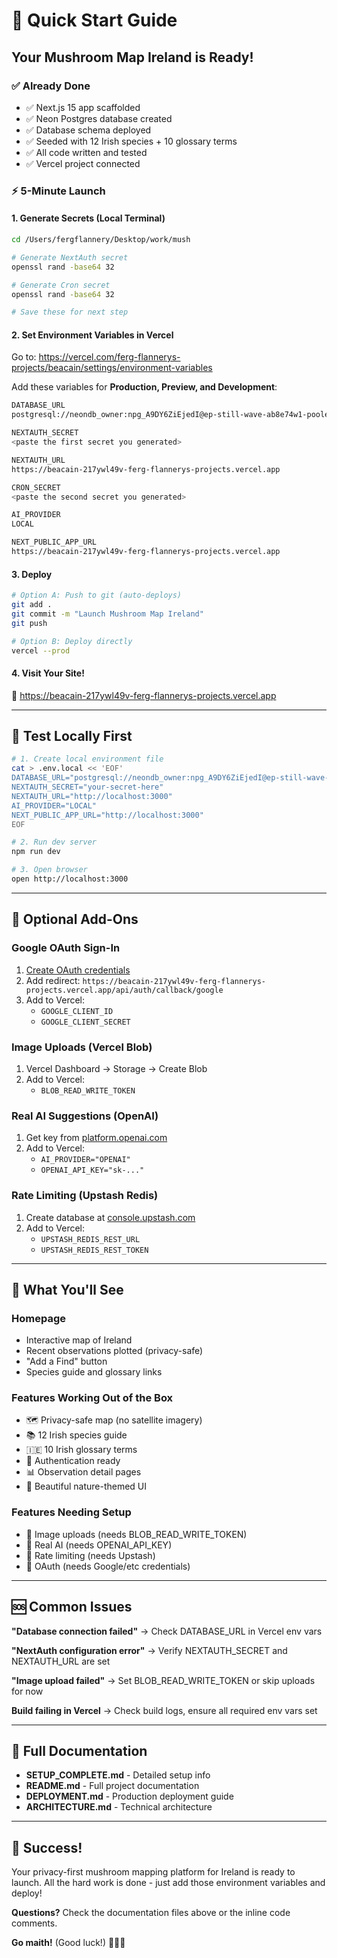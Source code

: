 # 🚀 Quick Start Guide

## Your Mushroom Map Ireland is Ready!

### ✅ Already Done
- ✅ Next.js 15 app scaffolded
- ✅ Neon Postgres database created
- ✅ Database schema deployed
- ✅ Seeded with 12 Irish species + 10 glossary terms
- ✅ All code written and tested
- ✅ Vercel project connected

### ⚡ 5-Minute Launch

#### 1. Generate Secrets (Local Terminal)
```bash
cd /Users/fergflannery/Desktop/work/mush

# Generate NextAuth secret
openssl rand -base64 32

# Generate Cron secret
openssl rand -base64 32

# Save these for next step
```

#### 2. Set Environment Variables in Vercel

Go to: https://vercel.com/ferg-flannerys-projects/beacain/settings/environment-variables

Add these variables for **Production, Preview, and Development**:

```bash
DATABASE_URL
postgresql://neondb_owner:npg_A9DY6ZiEjedI@ep-still-wave-ab8e74w1-pooler.eu-west-2.aws.neon.tech/neondb?channel_binding=require&sslmode=require

NEXTAUTH_SECRET
<paste the first secret you generated>

NEXTAUTH_URL
https://beacain-217ywl49v-ferg-flannerys-projects.vercel.app

CRON_SECRET
<paste the second secret you generated>

AI_PROVIDER
LOCAL

NEXT_PUBLIC_APP_URL
https://beacain-217ywl49v-ferg-flannerys-projects.vercel.app
```

#### 3. Deploy
```bash
# Option A: Push to git (auto-deploys)
git add .
git commit -m "Launch Mushroom Map Ireland"
git push

# Option B: Deploy directly
vercel --prod
```

#### 4. Visit Your Site!
🎉 https://beacain-217ywl49v-ferg-flannerys-projects.vercel.app

---

## 🧪 Test Locally First

```bash
# 1. Create local environment file
cat > .env.local << 'EOF'
DATABASE_URL="postgresql://neondb_owner:npg_A9DY6ZiEjedI@ep-still-wave-ab8e74w1-pooler.eu-west-2.aws.neon.tech/neondb?channel_binding=require&sslmode=require"
NEXTAUTH_SECRET="your-secret-here"
NEXTAUTH_URL="http://localhost:3000"
AI_PROVIDER="LOCAL"
NEXT_PUBLIC_APP_URL="http://localhost:3000"
EOF

# 2. Run dev server
npm run dev

# 3. Open browser
open http://localhost:3000
```

---

## 🔌 Optional Add-Ons

### Google OAuth Sign-In
1. [Create OAuth credentials](https://console.cloud.google.com)
2. Add redirect: `https://beacain-217ywl49v-ferg-flannerys-projects.vercel.app/api/auth/callback/google`
3. Add to Vercel:
   - `GOOGLE_CLIENT_ID`
   - `GOOGLE_CLIENT_SECRET`

### Image Uploads (Vercel Blob)
1. Vercel Dashboard → Storage → Create Blob
2. Add to Vercel:
   - `BLOB_READ_WRITE_TOKEN`

### Real AI Suggestions (OpenAI)
1. Get key from [platform.openai.com](https://platform.openai.com)
2. Add to Vercel:
   - `AI_PROVIDER="OPENAI"`
   - `OPENAI_API_KEY="sk-..."`

### Rate Limiting (Upstash Redis)
1. Create database at [console.upstash.com](https://console.upstash.com)
2. Add to Vercel:
   - `UPSTASH_REDIS_REST_URL`
   - `UPSTASH_REDIS_REST_TOKEN`

---

## 📱 What You'll See

### Homepage
- Interactive map of Ireland
- Recent observations plotted (privacy-safe)
- "Add a Find" button
- Species guide and glossary links

### Features Working Out of the Box
- 🗺️ Privacy-safe map (no satellite imagery)
- 📚 12 Irish species guide
- 🇮🇪 10 Irish glossary terms
- 🔐 Authentication ready
- 📊 Observation detail pages
- 🎨 Beautiful nature-themed UI

### Features Needing Setup
- 📸 Image uploads (needs BLOB_READ_WRITE_TOKEN)
- 🤖 Real AI (needs OPENAI_API_KEY)
- 🚦 Rate limiting (needs Upstash)
- 👤 OAuth (needs Google/etc credentials)

---

## 🆘 Common Issues

**"Database connection failed"**
→ Check DATABASE_URL in Vercel env vars

**"NextAuth configuration error"**
→ Verify NEXTAUTH_SECRET and NEXTAUTH_URL are set

**"Image upload failed"**
→ Set BLOB_READ_WRITE_TOKEN or skip uploads for now

**Build failing in Vercel**
→ Check build logs, ensure all required env vars set

---

## 📖 Full Documentation

- **SETUP_COMPLETE.md** - Detailed setup info
- **README.md** - Full project documentation
- **DEPLOYMENT.md** - Production deployment guide
- **ARCHITECTURE.md** - Technical architecture

---

## 🎯 Success!

Your privacy-first mushroom mapping platform for Ireland is ready to launch. All the hard work is done - just add those environment variables and deploy!

**Questions?** Check the documentation files above or the inline code comments.

**Go maith!** (Good luck!) 🍄🇮🇪

